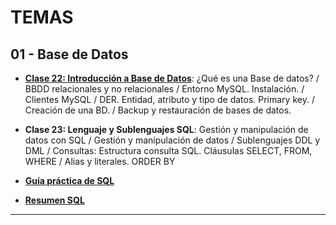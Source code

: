 # TEMAS

## 01 - Base de Datos

- [**Clase 22: Introducción a Base de Datos**](https://github.com/eugenia1984/node/blob/main/node_codo_a_codo/teoria/clase-22.md): ¿Qué es una Base de datos? /  BBDD relacionales y no relacionales / Entorno MySQL. Instalación. / Clientes MySQL / DER. Entidad, atributo y tipo de datos. Primary key. / Creación de una BD. / Backup y restauración de bases de datos.

- **Clase 23: Lenguaje y Sublenguajes SQL**: Gestión y manipulación de
datos con SQL / Gestión y manipulación de datos / Sublenguajes DDL y DML /  Consultas: Estructura consulta SQL. Cláusulas SELECT, FROM, WHERE / Alias y literales. ORDER BY

- [**Guía práctica de SQL**](https://github.com/eugenia1984/node/blob/main/node_codo_a_codo/teoria/Gu%C3%ADa%20pr%C3%A1ctica%20de%20SQL.pdf)

- [**Resumen SQL**](https://github.com/eugenia1984/node/blob/main/node_codo_a_codo/teoria/resumen-sql.pdf)

---
